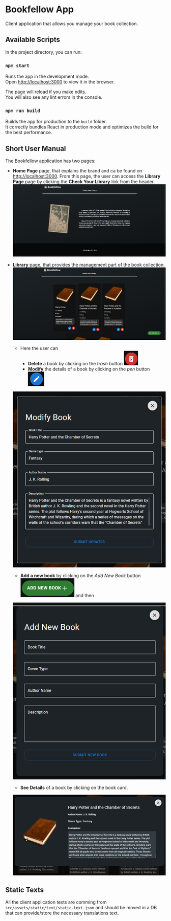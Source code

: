 # Bookfellow App

Client application that allows you manage your book collection.

## Available Scripts

In the project directory, you can run:

### `npm start`

Runs the app in the development mode.\
Open [http://localhost:3000](http://localhost:3000) to view it in the browser.

The page will reload if you make edits.\
You will also see any lint errors in the console.

### `npm run build`

Builds the app for production to the `build` folder.\
It correctly bundles React in production mode and optimizes the build for the best performance.

## Short User Manual

The Bookfellow application has two pages: 
- **Home Page** page, that explains the brand and ca be found on [http://localhost:3000](http://localhost:3000). From this page, the user can access the **Library Page** page by clicking the **Check Your Library** link from the header.
![Home Page](image.png)

- **Library** page, that provides the management part of the book collection. 
![Library Page](image-1.png)
  - Here the user can 
    - **Delete** a book by clicking on the *trash* button ![delete](image-2.png)
    - **Modify** the details of a  book by clicking on the *pen* button ![modify](image-3.png)
  
  ![Modify Form](image-5.png)
  
    - **Add a new book** by clicking on the *Add New Book* button ![alt text](image-4.png) and then 
  
  ![Add New Book Form](image-6.png)
    - **See Details** of a book by clicking on the book card.
  
  ![Book Details](image-7.png)

## Static Texts

All the client application texts are comming from `src/assets/static/text/static-text.json` and should be moved in a DB that can provide/store the necessary translations text.